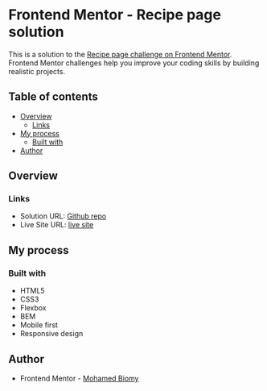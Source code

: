 # Frontend Mentor - Recipe page solution

This is a solution to the [Recipe page challenge on Frontend Mentor](https://www.frontendmentor.io/challenges/recipe-page-KiTsR8QQKm). Frontend Mentor challenges help you improve your coding skills by building realistic projects.

## Table of contents

- [Overview](#overview)
  - [Links](#links)
- [My process](#my-process)
  - [Built with](#built-with)
- [Author](#author)

## Overview

### Links

- Solution URL: [Github repo](https://github.com/MemoBiomy/Recipe-page)
- Live Site URL: [live site](https://memobiomy.github.io/Recipe-page/)

## My process

### Built with

- HTML5
- CSS3
- Flexbox
- BEM
- Mobile first
- Responsive design

## Author

- Frontend Mentor - [Mohamed Biomy](https://www.frontendmentor.io/profile/MemoBiomy)
